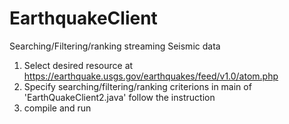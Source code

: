 # EarthquakeClient
Searching/Filtering/ranking streaming Seismic data

1. Select desired resource at https://earthquake.usgs.gov/earthquakes/feed/v1.0/atom.php
2. Specify searching/filtering/ranking criterions in main of 'EarthQuakeClient2.java' follow the instruction
3. compile and run
